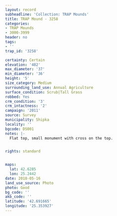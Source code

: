 ```yaml
---
layout: record
subheadline: 'Collection: TRAP Mounds'
title: TRAP Mound - 3258
categories:
- TRAP Mounds
- 3000-3999
header: no
tags:
- ''
trap_id: '3258'

certainty: Certain
elevation: '482'
max_diameter: '37'
min_diameter: '36'
height: '5'
size_category: Medium
surrounding_land_use: Annual Agriculture
surface_condition: Scrub|Tall Grass
robbed: Yes
crm_condition: '3'
crm_intactness: '2'
campaign: '2011'
source: Survey
municipality: Shipka
locality: ''
bgcode: DS001
notes: |-
  Flat top, small monument with cross on the top.


rights: standard


maps:
  lat: 42.6285
  lon: 25.2442
date: 2018-05-16
land_use_source: Photo
photo: Good
bg_code: ''
akb_code: ''
latitude: '42.691665'
longitude: '25.353927'
---
```

